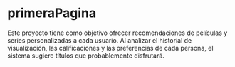 # primeraPagina

Este proyecto tiene como objetivo ofrecer recomendaciones de películas y series personalizadas a cada usuario. Al analizar el historial de visualización, las calificaciones y las preferencias de cada persona, el sistema sugiere títulos que probablemente disfrutará.
